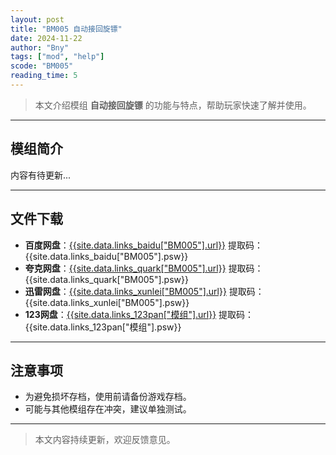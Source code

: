 ```yaml
---
layout: post
title: "BM005 自动接回旋镖"
date: 2024-11-22
author: "Bny"
tags: ["mod", "help"]
scode: "BM005"
reading_time: 5
---
```


> 本文介绍模组 **自动接回旋镖** 的功能与特点，帮助玩家快速了解并使用。

---

## 模组简介

内容有待更新...

---

## 文件下载
- **百度网盘**：[{{site.data.links_baidu["BM005"].url}}]({{site.data.links_baidu["BM005"].url}}) 提取码：{{site.data.links_baidu["BM005"].psw}}
- **夸克网盘**：[{{site.data.links_quark["BM005"].url}}]({{site.data.links_quark["BM005"].url}}) 提取码：{{site.data.links_quark["BM005"].psw}}
- **迅雷网盘**：[{{site.data.links_xunlei["BM005"].url}}]({{site.data.links_xunlei["BM005"].url}}) 提取码：{{site.data.links_xunlei["BM005"].psw}}
- **123网盘**：[{{site.data.links_123pan["模组"].url}}]({{site.data.links_123pan["模组"].url}}) 提取码：{{site.data.links_123pan["模组"].psw}}

---

## 注意事项
- 为避免损坏存档，使用前请备份游戏存档。
- 可能与其他模组存在冲突，建议单独测试。

---

> 本文内容持续更新，欢迎反馈意见。
